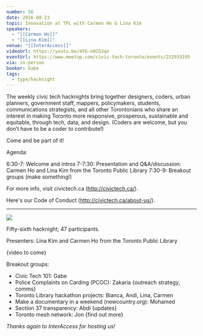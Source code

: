 ```yaml
---
number: 56
date: 2016-08-23
topic: Innovation at TPL with Carmen Ho & Lina Kim
speakers:
  - "[[Carmen Ho]]"
  - "[[Lina Kim]]"
venue: "[[InterAccess]]"
videoUrl: https://youtu.be/4YG-n9CG3qo
eventUrl: https://www.meetup.com/civic-tech-toronto/events/232933195
via: in-person
booker: Gabe
tags:
  - type/hacknight
---
```


The weekly civic tech hacknights bring together designers, coders, urban planners, government staff, mappers, policymakers, students, communications strategists, and all other Torontonians who share an interest in making Toronto more responsive, prosperous, sustainable and equitable, through tech, data, and design. (Coders are welcome, but you don’t have to be a coder to contribute!)

Come and be part of it!

Agenda:

6:30-7: Welcome and intros
7-7:30: Presentation and Q&A/discussion: Carmen Ho and Lina Kim from the Toronto Public Library
7:30-9: Breakout groups (make something!)

For more info, visit civictech.ca (http://civictech.ca/).

Here's our Code of Conduct (http://civictech.ca/about-us/).

---


![](https://mlydg0vejq30.i.optimole.com/w:800/h:450/q:mauto/f:best/https://civictech.ca/wp-content/uploads/2016/08/20160823_190620.jpg)

Fifty-sixth hacknight; 47 participants.

Presenters: Lina Kim and Carmen Ho from the Toronto Public Library

{video to come}

Breakout groups:
-   Civic Tech 101: Gabe
-   Police Complaints on Carding (PCOC): Zakaria {outreach strategy, comms}
-   Toronto Library hackathon projects: Bianca, Andi, Lina, Carmen
-   Make a documentary in a weekend (newcountry.org): Mohamed
-   Section 37 transparency: Abdi {updates}
-   Toronto mesh network: Jon {find out more}

*Thanks again to InterAccess for hosting us!*